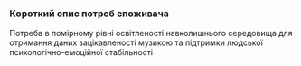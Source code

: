 ### Короткий опис потреб споживача
Потреба в помірному рівні освітленості навколишнього середовища для отримання даних зацікавленості музикою та підтримки людської психологічно-емоційної стабільності
